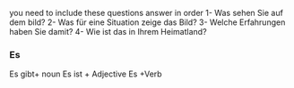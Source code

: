  
you need to include these questions answer in order
1- Was sehen Sie auf dem bild?
2- Was für eine Situation zeige das Bild?
3- Welche Erfahrungen haben Sie damit?
4- Wie ist das in Ihrem Heimatland?
### Es
Es gibt+ noun
Es ist + Adjective
Es +Verb